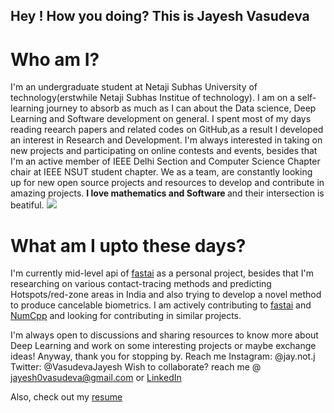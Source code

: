 ## Hey ! How you doing? This is Jayesh Vasudeva
 
 # Who am I?
 I'm an undergraduate student at Netaji Subhas University of technology(erstwhile Netaji Subhas Institue of technology). I am on a self-learning journey to absorb as much as I can about the Data science, Deep Learning and Software development on general. I spent most of my days reading reearch papers and related codes on GitHub,as a result I developed an interest in Research and Development. I'm always interested in taking on new projects and participating on online contests and events, besides that I'm an active member of IEEE Delhi Section and Computer Science Chapter chair at IEEE NSUT student chapter. We as a team, are constantly looking up for new open source projects and resources to develop and contribute in amazing projects.
 <b> I love mathematics and Software </b> and their intersection is beatiful.
![]({{site.baseurl}}/images/profile_pic.jpg) 

# What am I upto these days?
I'm currently mid-level api of [fastai](https://github.com/fastai/fastai) as a personal project, besides that I'm researching on various contact-tracing methods and predicting Hotspots/red-zone areas in India and also trying to develop a novel method to produce cancelable biometrics. I am actively contributing to [fastai](https://github.com/fastai/fastai) and [NumCpp](https://github.com/dpilger26/NumCpp) and looking for contributing in similar projects.


I'm always open to discussions and sharing resources to know more about Deep Learning and work on some interesting projects or maybe exchange ideas!
Anyway, thank you for stopping by. Reach me
Instagram: @jay.not.j
Twitter: @VasudevaJayesh
Wish to collaborate? reach me @ jayesh0vasudeva@gmail.com or [LinkedIn](https://www.linkedin.com/in/jayesh-vasudeva-2395a218a/)

Also, check out my [resume]()


